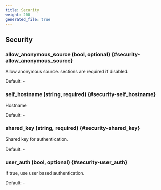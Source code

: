 ```yaml
---
title: Security
weight: 200
generated_file: true
---
```


## Security

### allow_anonymous_source (bool, optional) {#security-allow_anonymous_source}

Allow anonymous source. <client> sections are required if disabled. 

Default: -

### self_hostname (string, required) {#security-self_hostname}

Hostname 

Default: -

### shared_key (string, required) {#security-shared_key}

Shared key for authentication. 

Default: -

### user_auth (bool, optional) {#security-user_auth}

If true, use user based authentication. 

Default: -


